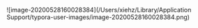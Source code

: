



![image-20200528160028384](/Users/xiehz/Library/Application Support/typora-user-images/image-20200528160028384.png)